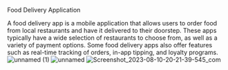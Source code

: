 Food Delivery Application

A food delivery app is a mobile application that allows users to order food from local restaurants and have it delivered to their doorstep. These apps typically have a wide selection of restaurants to choose from, as well as a variety of payment options. Some food delivery apps also offer features such as real-time tracking of orders, in-app tipping, and loyalty programs.
![unnamed (1)](https://github.com/Thanneermalaichidambaram/FoodDeliveryApp/assets/113817745/64e6fb4b-92a0-4e2b-836d-efad96c67855)   ![unnamed](https://github.com/Thanneermalaichidambaram/FoodDeliveryApp/assets/113817745/13746e69-acab-4332-af02-d2b692cd5d88)  ![Screenshot_2023-08-10-20-21-39-545_com](https://github.com/Thanneermalaichidambaram/FoodDeliveryApp/assets/113817745/1e1ba876-5fec-4c23-946c-2eb916a1fcb2)
